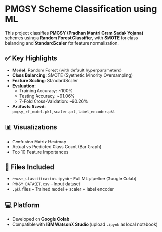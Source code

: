 #  PMGSY Scheme Classification using ML

This project classifies **PMGSY (Pradhan Mantri Gram Sadak Yojana)** schemes using a **Random Forest Classifier**, with **SMOTE** for class balancing and **StandardScaler** for feature normalization.

## ✅ Key Highlights
- **Model**: Random Forest (with default hyperparameters)
- **Class Balancing**: SMOTE (Synthetic Minority Oversampling)
- **Feature Scaling**: StandardScaler
- **Evaluation**:
  - Training Accuracy: ~100%
  - Testing Accuracy: ~91.06%
  - 7-Fold Cross-Validation: ~90.26%
- **Artifacts Saved**:  
  `pmgsy_rf_model.pkl`, `scaler.pkl`, `label_encoder.pkl`

## 📊 Visualizations
- Confusion Matrix Heatmap  
- Actual vs Predicted Class Count (Bar Graph)  
- Top 10 Feature Importances

## 📁 Files Included
- `PMGSY_Classification.ipynb` – Full ML pipeline (Google Colab)
- `PMGSY_DATASET.csv` – Input dataset
- `.pkl` files – Trained model + scaler + label encoder

## 💻 Platform
- Developed on **Google Colab**  
- Compatible with **IBM WatsonX Studio** (upload `.ipynb` as local notebook)

